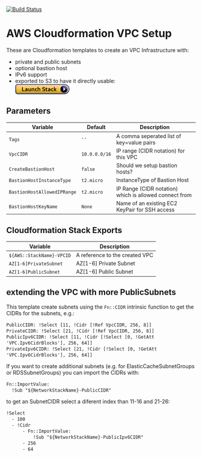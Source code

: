 [![Build Status](https://travis-ci.com/dentalwings/aws-cloudformation-vpc-setup.svg?branch=master)](https://travis-ci.com/dentalwings/aws-cloudformation-vpc-setup)

# AWS Cloudformation VPC Setup

These are Cloudformation templates to create an VPC Infrastructure with:
* private and public subnets
* optional bastion host
* IPv6 support
* exported to S3 to have it directly usable:<br/>[![Launch Stack](assets/launch-stack.png)](https://console.aws.amazon.com/cloudformation/home#/stacks/new?stackName=infrastructure&templateURL=https%3A%2F%2Fs3.ca-central-1.amazonaws.com%2Fdentalwings-cloudformation-templates%2Faws-cloudformation-vpc-setup%2Fcloudformation_az_creation.yml)

## Parameters

| Variable | Default | Description |
| --- |  --- | --- |
| `Tags` |  `''` | A comma seperated list of key=value pairs |
| `VpcCIDR` | `10.0.0.0/16` | IP range (CIDR notation) for this VPC |
| `CreateBastionHost` | `false` | Should we setup bastion hosts? |
| `BastionHostInstanceType` | `t2.micro` | InstanceType of Bastion Host |
| `BastionHostAllowedIPRange` | `t2.micro` | IP Range (CIDR notation) which is allowed connect from |
| `BastionHostKeyName` | `None` | Name of an existing EC2 KeyPair for SSH access |

## Cloudformation Stack Exports

| Variable | Description |
| --- | --- |
| `${AWS::StackName}-VPCID` | A reference to the created VPC |
| `AZ[1-6]PrivateSubnet` | AZ[1-6] Private Subnet |
| `AZ[1-6]PublicSubnet` | AZ[1-6] Public Subnet |

## extending the VPC with more PublicSubnets

This template create subnets using the `Fn::CIDR` intrinsic function to get the CIDRs for the subnets, e.g.:

    PublicCIDR: !Select [11, !Cidr [!Ref VpcCIDR, 256, 8]]
    PrivateCIDR: !Select [21, !Cidr [!Ref VpcCIDR, 256, 8]]
    PublicIpv6CIDR: !Select [11, !Cidr [!Select [0, !GetAtt 'VPC.Ipv6CidrBlocks'], 256, 64]]
    PrivateIpv6CIDR: !Select [21, !Cidr [!Select [0, !GetAtt 'VPC.Ipv6CidrBlocks'], 256, 64]]

If you want to create additional subnets (e.g. for ElasticCacheSubnetGroups or RDSSubnetGroups) you can import the CIDRs with:

    Fn::ImportValue:
      !Sub "${NetworkStackName}-PublicCIDR"

to get an SubnetCIDR select a diferent index than 11-16 and 21-26:

    !Select
      - 100
      - !Cidr
          - Fn::ImportValue:
              !Sub "${NetworkStackName}-PublicIpv6CIDR"
          - 256
          - 64
